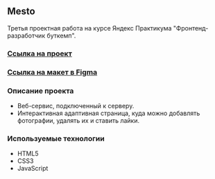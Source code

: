 ## Mesto

Третья проектная работа на курсе Яндекс Практикума "Фронтенд-разработчик буткемп".

### [Ссылка на проект](https://lizaelkina.github.io/mesto-project-bootcamp/ 'Выполненный проект')

### [Ссылка на макет в Figma](https://www.figma.com/design/2cn9N9jSkmxD84oJik7xL7/JavaScript.-Sprint-4?node-id=0-1&node-type=canvas&t=aBYEIHPrRepVubFw-0 'Макет в Figma')

### Описание проекта

- Веб-сервис, подключенный к серверу.
- Интерактивная адаптивная страница, куда можно добавлять фотографии, удалять их и ставить лайки.

### Используемые технологии

- HTML5
- CSS3
- JavaScript
